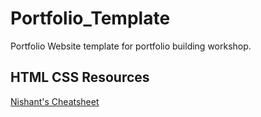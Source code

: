 # Portfolio_Template

Portfolio Website template for portfolio building workshop.


## HTML CSS Resources

[Nishant's Cheatsheet](https://nishantattrey07.github.io/)

